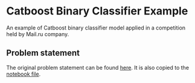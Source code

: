 # Catboost Binary Classifier Example
An example of Catboost binary classifier model applied in a competition held by Mail.ru company.

## Problem statement

The original problem statement can be found [here](https://cups.mail.ru/tasks/1034). It is also copied to the [notebook file](https://github.com/Illumaria/catboost-binary-classifier/blob/master/catboost_binary_clf.ipynb).
